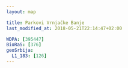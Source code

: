 ```yaml
---
layout: map

title: Parkovi Vrnjačke Banje
last_modified_at: 2018-05-21T22:14:47+02:00

WDPA: [395447]
BioRaS: [376]
geoSrbija:
  L1_183: [126]
---
```


